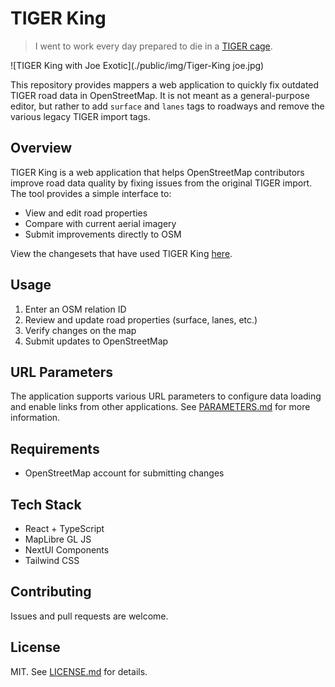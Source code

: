 # TIGER King

> I went to work every day prepared to die in a [TIGER cage](https://youtu.be/LeWcZ6WDZP4?si=9tZN0w9JqoHxUWCF).

![TIGER King with Joe Exotic](./public/img/Tiger-King joe.jpg)

This repository provides mappers a web application to quickly fix outdated TIGER road data in OpenStreetMap. It is not meant as a general-purpose editor, but rather to add `surface` and `lanes` tags to roadways and remove the various legacy TIGER import tags.

## Overview

TIGER King is a web application that helps OpenStreetMap contributors improve road data quality by fixing issues from the original TIGER import. The tool provides a simple interface to:

- View and edit road properties
- Compare with current aerial imagery
- Submit improvements directly to OSM

View the changesets that have used TIGER King [here](https://resultmaps.neis-one.org/osm-changesets?comment=TIGER%20King).

## Usage

1. Enter an OSM relation ID
2. Review and update road properties (surface, lanes, etc.)
3. Verify changes on the map
4. Submit updates to OpenStreetMap

## URL Parameters

The application supports various URL parameters to configure data loading and enable links from other applications. See [PARAMETERS.md](PARAMETERS.md) for more information.

## Requirements

- OpenStreetMap account for submitting changes

## Tech Stack

- React + TypeScript
- MapLibre GL JS
- NextUI Components
- Tailwind CSS

## Contributing

Issues and pull requests are welcome.

## License

MIT. See [LICENSE.md](LICENSE.md) for details.
